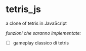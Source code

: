 # tetris_js
a clone of tetris in JavaScript

*funzioni che saranno implementate:*

-[ ] gameplay classico di tetris
